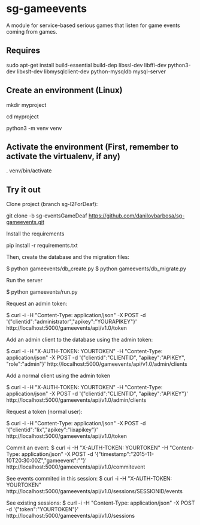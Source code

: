 # sg-gameevents 
A module for service-based serious games that listen for game events coming from games.

## Requires

sudo apt-get install build-essential  build-dep libssl-dev libffi-dev python3-dev libxslt-dev libmysqlclient-dev python-mysqldb mysql-server

## Create an environment (Linux)

mkdir myproject

cd myproject

python3 -m venv venv

## Activate the environment (First, remember to activate the virtualenv, if any)

. venv/bin/activate

## Try it out

Clone project (branch sg-l2ForDeaf):

git clone -b sg-eventsGameDeaf https://github.com/danilovbarbosa/sg-gameevents.git

Install the requirements

pip install -r requirements.txt
 
Then, create the database and the migration files:

$ python gameevents/db_create.py
$ python gameevents/db_migrate.py

Run the server

$ python gameevents/run.py

Request an admin token:

$ curl -i -H "Content-Type: application/json" -X POST -d '{"clientid":"administrator","apikey":"YOURAPIKEY"}' http://localhost:5000/gameevents/api/v1.0/token

Add an admin client to the database using the admin token:

$ curl  -i -H "X-AUTH-TOKEN: YOURTOKEN" -H "Content-Type: application/json" -X POST -d '{"clientid":"CLIENTID", "apikey":"APIKEY", "role":"admin"}' http://localhost:5000/gameevents/api/v1.0/admin/clients

Add a normal client using the admin token

$ curl  -i -H "X-AUTH-TOKEN: YOURTOKEN" -H "Content-Type: application/json" -X POST -d '{"clientid":"CLIENTID", "apikey":"APIKEY"}' http://localhost:5000/gameevents/api/v1.0/admin/clients


Request a token (normal user):

$ curl -i -H "Content-Type: application/json" -X POST -d '{"clientid":"lix","apikey":"lixapikey"}' http://localhost:5000/gameevents/api/v1.0/token


Commit an event:
$ curl -i  -H "X-AUTH-TOKEN: YOURTOKEN" -H "Content-Type: application/json" -X POST -d '{"timestamp":"2015-11-10T20:30:00Z","gameevent":"<test></test>"}' http://localhost:5000/gameevents/api/v1.0/commitevent

See events commited in this session:
$ curl -i  -H "X-AUTH-TOKEN: YOURTOKEN" http://localhost:5000/gameevents/api/v1.0/sessions/SESSIONID/events

See existing sessions:
$ curl -i -H "Content-Type: application/json" -X POST -d '{"token":"YOURTOKEN"}' http://localhost:5000/gameevents/api/v1.0/sessions

